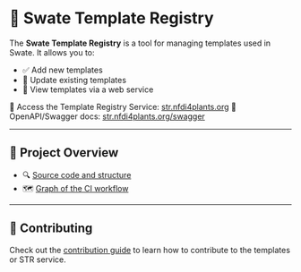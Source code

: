 # 🌱 Swate Template Registry

The **Swate Template Registry** is a tool for managing templates used in Swate. It allows you to:

* ✅ Add new templates
* 🔁 Update existing templates
* 👀 View templates via a web service

🔗 Access the Template Registry Service: [str.nfdi4plants.org](https://str.nfdi4plants.org/)
🔗 OpenAPI/Swagger docs: [str.nfdi4plants.org/swagger](https://str.nfdi4plants.org/swagger/index.html)

---

## 🧭 Project Overview

* 🔍 [Source code and structure](src)
* 🗺️ [Graph of the CI workflow](src/STRCI)

---

## 🤝 Contributing

Check out the [contribution guide](.github/CONTRIBUTING.md) to learn how to contribute to the templates or STR service.
